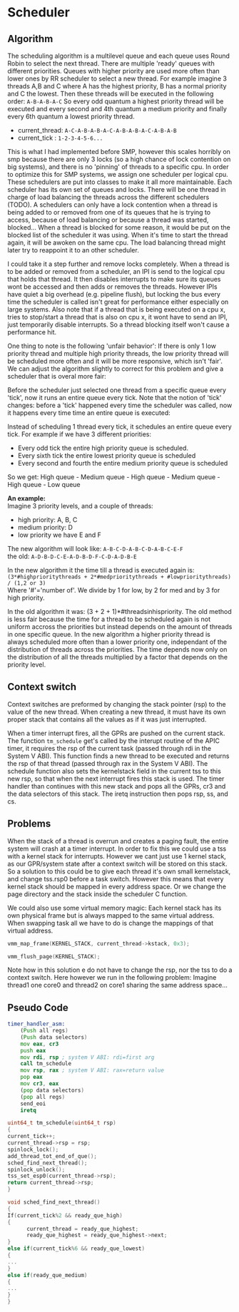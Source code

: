 Scheduler
=========
Algorithm
---------
The scheduling algorithm is a multilevel queue and each queue uses Round Robin to select the next thread. There are multiple 'ready' queues with different priorities. Queues with higher priority are used more often than lower ones by RR scheduler to select a new thread. For example imagine 3 threads A,B and C where A has the highest priority,  B has a normal priority and C the lowest. Then these threads will be executed in the following order:
      `A-B-A-B-A-C`
So every odd quantum a highest priority thread will be executed and every second and 4th quantum a medium priority and finally every 6th quantum a lowest priority thread.

* current_thread:				`A-C-A-B-A-B-A-C-A-B-A-B-A-C-A-B-A-B`
* current_tick	:				`1-2-3-4-5-6...`

This is what I had implemented before SMP, however this scales horribly on smp because there are only 3 locks (so a high chance of lock contention on big systems), and there is no 'pinning' of threads to a specific cpu. In order to optimize this for SMP systems, we assign one scheduler per logical cpu. These schedulers are put into classes to make it all more maintainable. Each scheduler has its own set of queues and locks. There will be one thread in charge of load balancing the threads across the different schedulers  (TODO). A schedulers can only have a lock contention when a thread is being added to or removed from one of its queues that he is trying to access, because of load balancing or because a thread was started, blocked... When a thread is blocked for some reason, it would be put on the blocked list of the scheduler it was using. When it's time to start the thread again, it will be awoken on the same cpu. The load balancing thread might later try to reappoint it to an other scheduler.

I could take it a step further and remove locks completely. When a thread is to be added or removed from a scheduler, an IPI is send to the logical cpu that holds that thread. It then disables interrupts to make sure its queues wont be accessed and then adds or removes the threads. However IPIs have quiet a big overhead (e.g. pipeline flush), but locking the bus every time the scheduler is called isn't great for performance either especially on large systems. Also note that if a thread that is being executed on a cpu x, tries to stop/start a thread that is also on cpu x, it wont have to send an IPI, just temporarily disable interrupts. So a thread blocking itself won't cause a performance hit.

One thing to note is the following 'unfair behavior': If there is only 1 low priority thread and multiple high priority threads, the low priority thread will be scheduled more often and it will be more responsive, which isn't 'fair'. We can adjust the algorithm slightly to correct for this problem and give a scheduler that is overal more fair:

Before the scheduler just selected one thread from a specific queue every 'tick', now it runs an entire queue every tick.
Note that the notion of 'tick' changes: before a 'tick' happened every time the scheduler was called, now it happens every time time an entire queue is executed:

Instead of scheduling 1 thread every tick, it schedules an entire queue every tick. For example if we have 3 different priorities:
* Every odd tick the entire high priority queue is scheduled.
* Every sixth tick the entire lowest priority queue is scheduled
* Every second and fourth the entire medium priority queue is scheduled

So we get: High queue - Medium queue - High queue - Medium queue - High queue - Low queue

**An example:**  
Imagine 3 priority levels, and a couple of threads:
* high priority: A, B, C
* medium priority: D
* low priority we have E and F

The new algorithm will look like: `A-B-C-D-A-B-C-D-A-B-C-E-F`  
the old: `A-D-B-D-C-E-A-D-B-D-F-C-D-A-D-B-E`  

In the new algorithm it the time till a thread is executed again is: `(3*#highprioritythreads + 2*#medprioritythreads + #lowprioritythreads) / (1,2 or 3)`  
Where '#'='number of'. We divide by 1 for low, by 2 for med and by 3 for high priority.  
  
In the old algorithm it was: (3 + 2 + 1)*#threadsinhispriority. The old method is less fair because the time for a thread to be scheduled again is not uniform accross the priorities but instead depends on the amount of threads in one specific queue. In the new algorithm a higher priority thread is always scheduled more often than a lower priority one, independant of the distribution of threads across the priorities. The time depends now only on the distribution of all the threads multiplied by a factor that depends on the priority level.


Context switch
--------------
Context switches are preformed by changing the stack pointer (rsp) to the value of the new thread. When creating a new thread, it must have its own proper stack that contains all the values as if it was just interrupted.

When a timer interrupt fires, all the GPRs are pushed on the current stack. The function `tm_schedule` get's called by the interupt routine of the APIC timer, it requires the rsp of the current task (passed through rdi in the System V ABI). This function finds a new thread to be executed and returns the rsp of that thread (passed through rax in the System V ABI). The schedule function also sets the kernelstack field in the current tss to this new rsp, so that when the next interrupt fires this stack is used. The timer handler than continues with this new stack and pops all the GPRs, cr3 and the data selectors of this stack. The iretq instruction then pops rsp, ss, and cs.

Problems
--------
When the stack of a thread is overrun and creates a paging fault, the entire system will crash at a timer interrupt. In order to fix this we could use a tss with a kernel stack for interrupts. However we cant just use 1 kernel stack, as our GPR/system state after a context switch will be stored on this stack. So a solution to this could be to give each thread it's own small kernelstack, and change tss.rsp0 before a task switch. However this means that every kernel stack should be mapped in every address space. Or we change the page directory and the stack inside the scheduler C function.

We could also use some virtual memory magic: Each kernel stack has its own physical frame but is always mapped to the same virtual address. When swapping task all we have to do is change the mappings of that virtual address.

```C
vmm_map_frame(KERNEL_STACK, current_thread->kstack, 0x3);
```
```C
vmm_flush_page(KERNEL_STACK);
```

Note how in this solution e do not have to change the rsp, nor the tss to do a context switch. Here however we run in the following problem: Imagine thread1 one core0 and thread2 on core1 sharing the same address space...


Pseudo Code
-----------

```asm
timer_handler_asm:
	(Push all regs)
	(Push data selectors)
	mov eax, cr3
	push eax
	mov rdi, rsp ; system V ABI: rdi=first arg
	call tm_schedule
	mov rsp, rax ; system V ABI: rax=return value
	pop eax
	mov cr3, eax
	(pop data selectors)
	(pop all regs)
	send_eoi
	iretq
```
```C
uint64_t tm_schedule(uint64_t rsp)
{
current_tick++;
current_thread->rsp = rsp;
spinlock_lock();
add_thread_tot_end_of_que();
sched_find_next_thread();
spinlock_unlock();
tss_set_esp0(current_thread->rsp);
return current_thread->rsp;
}
```
```C
void sched_find_next_thread()
{
If(current_tick%2 && ready_que_high)
{
      current_thread = ready_que_highest;
      ready_que_highest = ready_que_highest->next;
}
else if(current_tick%6 && ready_que_lowest)
{
...
}
else if(ready_que_medium)
{
...
}
}
```
